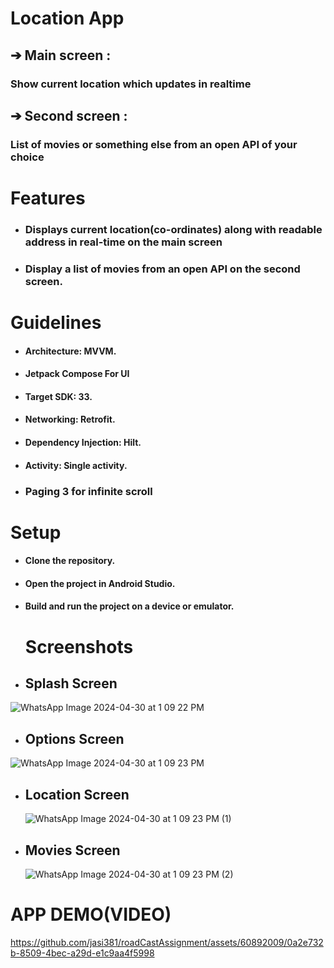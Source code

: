# Location App

## ➔ Main screen :
### Show current location which updates in realtime

## ➔ Second screen :
### List of movies or something else from an open API of your choice

# Features
* ### Displays current location(co-ordinates) along with readable address in real-time on the main screen
* ### Display a list of movies  from an open API on the second screen.

# Guidelines
* #### Architecture: MVVM.
* #### Jetpack Compose For UI
* #### Target SDK: 33.
* #### Networking: Retrofit.
* #### Dependency Injection: Hilt.
* #### Activity: Single activity.
* ### Paging 3 for infinite scroll

# Setup
* #### Clone the repository.
* #### Open the project in Android Studio.
* #### Build and run the project on a device or emulator.

  # Screenshots

* ## Splash Screen 
![WhatsApp Image 2024-04-30 at 1 09 22 PM](https://github.com/jasi381/roadCastAssignment/assets/60892009/05866b28-9987-4f6f-a680-9e9393d98d09)

* ## Options Screen
![WhatsApp Image 2024-04-30 at 1 09 23 PM](https://github.com/jasi381/roadCastAssignment/assets/60892009/c865c58b-60b3-477e-90ca-6f590b17d3bb)

* ## Location Screen
  ![WhatsApp Image 2024-04-30 at 1 09 23 PM (1)](https://github.com/jasi381/roadCastAssignment/assets/60892009/4e8b7167-6fdc-4267-97d3-9d3b932fb327)

* ## Movies Screen
  ![WhatsApp Image 2024-04-30 at 1 09 23 PM (2)](https://github.com/jasi381/roadCastAssignment/assets/60892009/75119e6c-9bfd-4aed-890e-7f32cb70f8f0)

# APP DEMO(VIDEO)

https://github.com/jasi381/roadCastAssignment/assets/60892009/0a2e732b-8509-4bec-a29d-e1c9aa4f5998

